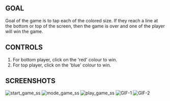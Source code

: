 ## GOAL
  Goal of the game is to tap each of the colored size. If they reach a line at the bottom or top of the screen, then the game is over and one of the player will win the game.

## CONTROLS
1. For bottom player, click on the 'red' colour to win.
2. For top player, click on the 'blue' colour to win.

## SCREENSHOTS
![start_game_ss](https://raw.githubusercontent.com/pranaysj/TAP-TAP/main/Screenshort/start_game_ss.png)
![mode_game_ss](https://raw.githubusercontent.com/pranaysj/TAP-TAP/main/Screenshort/mode_game_ss.png)
![play_game_ss](https://raw.githubusercontent.com/pranaysj/TAP-TAP/main/Screenshort/play_game_ss.png)
![GIF-1](https://raw.githubusercontent.com/pranaysj/TAP-TAP/main/Screenshort/GIF-1.gif)
![GIF-2](https://raw.githubusercontent.com/pranaysj/TAP-TAP/main/Screenshort/GIF-2.gif)
